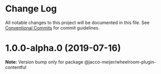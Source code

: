 # Change Log

All notable changes to this project will be documented in this file.
See [Conventional Commits](https://conventionalcommits.org) for commit guidelines.

# 1.0.0-alpha.0 (2019-07-16)

**Note:** Version bump only for package @jacco-meijer/wheelroom-plugin-contentful
